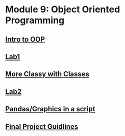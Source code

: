 # Module 9: Object Oriented Programming

## [Intro to OOP](1_OOP_basics.ipynb)

## [Lab1](Lab1.md)

## [More Classy with Classes](2_more_classes.ipynb)

## [Lab2](Lab2.md)

## [Pandas/Graphics in a script](pandas_script.py)

## [Final Project Guidlines](https://canvas.uw.edu/courses/1105303/assignments/3464484)

